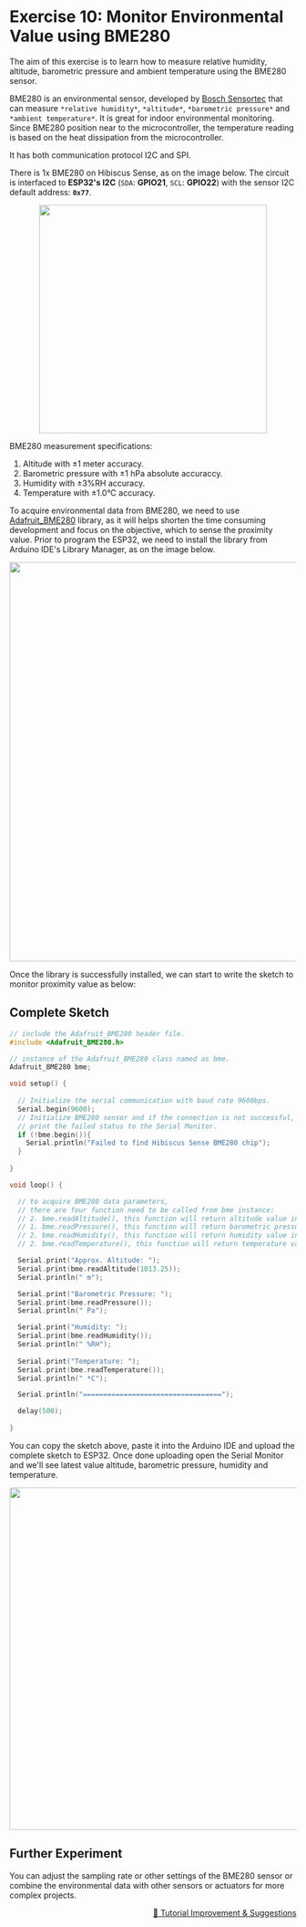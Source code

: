 # Exercise 10: Monitor Environmental Value using BME280

The aim of this exercise is to learn how to measure relative humidity, altitude, barometric pressure and ambient temperature using the BME280 sensor.

BME280 is an environmental sensor, developed by [Bosch Sensortec](https://www.bosch-sensortec.com/products/environmental-sensors/humidity-sensors-bme280/) that can measure `*relative humidity*`, `*altitude*`, `*barometric pressure*` and `*ambient temperature*`. It is great for indoor environmental monitoring. Since BME280 position near to the microcontroller, the temperature reading is based on the heat dissipation from the microcontroller. 

It has both communication protocol I2C and SPI.

There is 1x BME280 on Hibiscus Sense, as on the image below. The circuit is interfaced to **ESP32's I2C** (`SDA`: **GPIO21**, `SCL`: **GPIO22**) with the sensor I2C default address: **`0x77`**.

<p align="center"><a href="https://myduino.com/product/myd-036/"><img src="https://github.com/myinvent/hibiscus-sense/raw/main/references/image-exercise-ten.png" width="400"></a></p>

BME280 measurement specifications:
1. Altitude with ±1 meter accuracy.
2. Barometric pressure with ±1 hPa absolute accuraccy.
3. Humidity with ±3%RH accuracy.
4. Temperature with ±1.0°C accuracy.

To acquire environmental data from BME280, we need to use [Adafruit_BME280](https://github.com/adafruit/Adafruit_BME280_Library) library, as it will helps shorten the time consuming development and focus on the objective, which to sense the proximity value. Prior to program the ESP32, we need to install the library from Arduino IDE's Library Manager, as on the image below.

<p align="center"><a href="https://myduino.com/product/myd-036/"><img src="https://github.com/myinvent/hibiscus-sense/raw/main/references/image-exercise-ten-a.png" width="700"></a></p>

Once the library is successfully installed, we can start to write the sketch to monitor proximity value as below:

## Complete Sketch

```cpp
// include the Adafruit_BME280 header file.
#include <Adafruit_BME280.h>

// instance of the Adafruit_BME280 class named as bme.
Adafruit_BME280 bme;

void setup() {
  
  // Initialize the serial communication with baud rate 9600bps.
  Serial.begin(9600);
  // Initialize BME280 sensor and if the connection is not successful,
  // print the failed status to the Serial Monitor.
  if (!bme.begin()){
    Serial.println("Failed to find Hibiscus Sense BME280 chip");
  }
  
}

void loop() {

  // to acquire BME280 data parameters,
  // there are four function need to be called from bme instance:
  // 2. bme.readAltitude(), this function will return altitude value in meters.
  // 1. bme.readPressure(), this function will return barometric pressure value in Pascals.
  // 2. bme.readHumidity(), this function will return humidity value in % Relative Humidity.
  // 2. bme.readTemperature(), this function will return temperature value in celcius.

  Serial.print("Approx. Altitude: ");
  Serial.print(bme.readAltitude(1013.25));
  Serial.println(" m");

  Serial.print("Barometric Pressure: ");
  Serial.print(bme.readPressure());
  Serial.println(" Pa");

  Serial.print("Humidity: ");
  Serial.print(bme.readHumidity());
  Serial.println(" %RH");
  
  Serial.print("Temperature: ");
  Serial.print(bme.readTemperature());
  Serial.println(" *C");

  Serial.println("==================================");

  delay(500);
  
}
```

You can copy the sketch above, paste it into the Arduino IDE and upload the complete sketch to ESP32. Once done uploading open the Serial Monitor and we'll see latest value altitude, barometric pressure, humidity and temperature.

<p align="center"><a href="https://myduino.com/product/myd-036/"><img src="https://github.com/myinvent/hibiscus-sense/raw/main/references/image-exercise-ten.gif" width="600"></a></p>

## Further Experiment
You can adjust the sampling rate or other settings of the BME280 sensor or combine the environmental data with other sensors or actuators for more complex projects.

<p align="right"><a href="https://forms.gle/UgpDSFc46K4MkvTM8">&#128640; Tutorial Improvement & Suggestions</a></p>